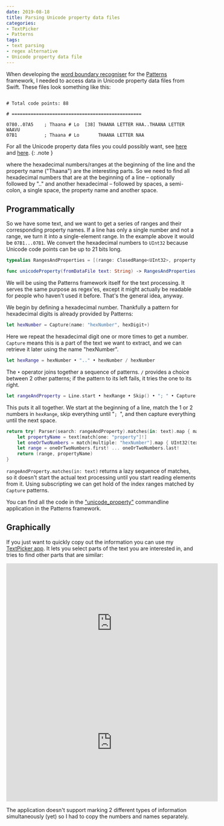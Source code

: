 ```yaml
---
date: 2019-08-18
title: Parsing Unicode property data files
categories:
- TextPicker
- Patterns
tags:
- text parsing
- regex alternative
- Unicode property data file
---
```


When developing the [word boundary recogniser](https://github.com/kareman/Patterns/blob/master/Sources/Patterns/Atomic%20Patterns/Word.swift) for the [Patterns](https://github.com/kareman/Patterns) framework, I needed to access data in Unicode property data files from Swift. These files look something like this:

```text

# Total code points: 88

# ================================================

0780..07A5    ; Thaana # Lo  [38] THAANA LETTER HAA..THAANA LETTER WAAVU
07B1          ; Thaana # Lo       THAANA LETTER NAA

```

For all the Unicode property data files you could possibly want, see [here](https://www.unicode.org/Public/12.0.0/ucd/) and [here](https://www.unicode.org/Public/12.0.0/ucd/auxiliary/). 
{: .note }

where the hexadecimal numbers/ranges at the beginning of the line and the property name ("Thaana") are the interesting parts. So we need to find all hexadecimal numbers that are at the beginning of a line – optionally followed by ".." and another hexadecimal – followed by spaces, a semi-colon, a single space, the property name and another space.

<!-- more -->

## Programmatically

So we have some text, and we want to get a series of ranges and their corresponding property names. If a line has only a single number and not a range, we turn it into a single-element range. In the example above it would be `07B1...07B1`. We convert the hexadecimal numbers to `UInt32` because Unicode code points can be up to 21 bits long.


```swift
typealias RangesAndProperties = [(range: ClosedRange<UInt32>, property: Substring)]

func unicodeProperty(fromDataFile text: String) -> RangesAndProperties {
```
We will be using the Patterns framework itself for the text processing. It serves the same purpose as regex'es, except it might actually be readable for people who haven't used it before. That's the general idea, anyway.

We begin by defining a hexadecimal number. Thankfully a pattern for hexadecimal digits is already provided by Patterns:

```swift
let hexNumber = Capture(name: "hexNumber", hexDigit+)
```

Here we repeat the hexadecimal digit one or more times to get a number. `Capture` means this is a part of the text we want to extract, and we can retrieve it later using the name "hexNumber".

```swift
let hexRange = hexNumber • ".." • hexNumber / hexNumber
```

The `•` operator joins together a sequence of patterns. `/` provides a choice between 2 other patterns; if the pattern to its left fails, it tries the one to its right.

```swift
let rangeAndProperty = Line.start • hexRange • Skip() • "; " • Capture(name: "property", Skip()) • " "
```

This puts it all together. We start at the beginning of a line, match the 1 or 2 numbers in `hexRange`, skip everything until "`; `", and then capture everything until the next space.


```swift
return try! Parser(search: rangeAndProperty).matches(in: text).map { match in
	let propertyName = text[match[one: "property"]!]
	let oneOrTwoNumbers = match[multiple: "hexNumber"].map { UInt32(text[$0], radix: 16)! }
	let range = oneOrTwoNumbers.first! ... oneOrTwoNumbers.last!
	return (range, propertyName)
}
```

`rangeAndProperty.matches(in: text)` returns a lazy sequence of matches, so it doesn't start the actual text processing until you start reading elements from it. Using subscripting we can get hold of the index ranges matched by `Capture` patterns.

You can find all the code in the ["unicode_property"](https://github.com/kareman/Patterns/blob/master/Sources/unicode_properties/main.swift#L6) commandline application in the Patterns framework.


## Graphically 

If you just want to quickly copy out the information you can use my [TextPicker app](https://nottoobadsoftware.com/textpicker/). It lets you select parts of the text you are interested in, and tries to find other parts that are similar:

<div class="videoWrapper">
	<iframe width="560" height="315" src="https://www.youtube.com/embed/SxNgkRpIg_I" frameborder="0" allow="accelerometer; autoplay; encrypted-media; gyroscope; picture-in-picture" allowfullscreen></iframe>
</div>

<div class="videoWrapper">
	<iframe width="560" height="315" src="https://www.youtube.com/embed/uy5qDVMMf5E" frameborder="0" allow="accelerometer; autoplay; encrypted-media; gyroscope; picture-in-picture" allowfullscreen></iframe>
</div>

The application doesn't support marking 2 different types of information simultaneously (yet) so I had to copy the numbers and names separately.


